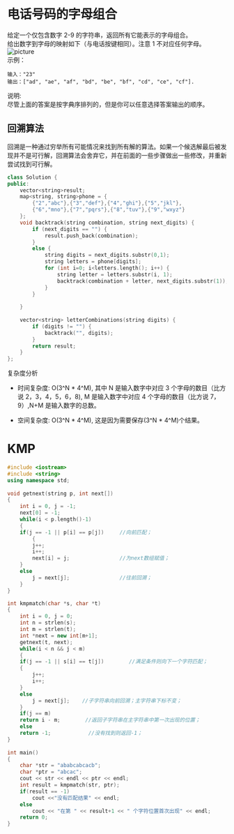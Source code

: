 # 电话号码的字母组合
给定一个仅包含数字 2-9 的字符串，返回所有它能表示的字母组合。  
给出数字到字母的映射如下（与电话按键相同）。注意 1 不对应任何字母。  
![picture](https://assets.leetcode-cn.com/aliyun-lc-upload/original_images/17_telephone_keypad.png)  
示例：
```
输入："23"
输出：["ad", "ae", "af", "bd", "be", "bf", "cd", "ce", "cf"].
```
说明:  
尽管上面的答案是按字典序排列的，但是你可以任意选择答案输出的顺序。
## 回溯算法
回溯是一种通过穷举所有可能情况来找到所有解的算法。如果一个候选解最后被发现并不是可行解，回溯算法会舍弃它，并在前面的一些步骤做出一些修改，并重新尝试找到可行解。
```c++
class Solution {
public:
    vector<string>result;
    map<string, string>phone = {
        {"2","abc"},{"3","def"},{"4","ghi"},{"5","jkl"},
        {"6","mno"},{"7","pqrs"},{"8","tuv"},{"9","wxyz"}
    };
    void backtrack(string combination, string next_digits) {
        if (next_digits == "") {
            result.push_back(combination);
        }
        else {
            string digits = next_digits.substr(0,1);
            string letters = phone[digits];
            for (int i=0; i<letters.length(); i++) {
                string letter = letters.substr(i, 1);
                backtrack(combination + letter, next_digits.substr(1));
            }
        }
        
    }
    
    vector<string> letterCombinations(string digits) {
        if (digits != "") {
            backtrack("", digits);
        }
        return result;
    }
};
```
复杂度分析

- 时间复杂度: O(3^N * 4^M), 其中 N 是输入数字中对应 3 个字母的数目（比方说 2，3，4，5，6，8), M 是输入数字中对应 4 个字母的数目（比方说 7，9）,N+M 是输入数字的总数。  

- 空间复杂度: O(3^N * 4^M), 这是因为需要保存(3^N * 4^M)个结果。

# KMP
```c++
#include <iostream>
#include <string>
using namespace std;
 
void getnext(string p, int next[])
{
    int i = 0, j = -1;
    next[0] = -1;
    while(i < p.length()-1)
    {
	if(j == -1 || p[i] == p[j])		//向前匹配；		
        {
	    j++;			
	    i++;
	    next[i] = j;			    //为next数组赋值；
	}
	else
	    j = next[j];		        //往前回溯；
    }
}

int kmpmatch(char *s, char *t)
{
    int i = 0, j = 0;
    int n = strlen(s);
    int m = strlen(t);
    int *next = new int[m+1];
    getnext(t, next);
    while(i < n && j < m)
    {
	if(j == -1 || s[i] == t[j])        //满足条件则向下一个字符匹配；
	{
	    j++;
	    i++;
	}
	else
	    j = next[j];    //子字符串向前回溯；主字符串下标不变；
    }
    if(j == m)
	return i - m;        //返回子字符串在主字符串中第一次出现的位置；
    else
	return -1;            //没有找到则返回-1；
}
 
int main()
{
    char *str = "ababcabcacb";
    char *ptr = "abcac";
    cout << str << endl << ptr << endl;
    int result = kmpmatch(str, ptr);
    if(result == -1)
        cout <<"没有匹配结果" << endl;
    else
        cout << "在第 " << result+1 << " 个字符位置首次出现" << endl;
    return 0;
}
```
